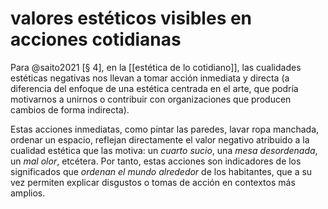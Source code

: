 # valores estéticos visibles en acciones cotidianas
Para @saito2021 [§ 4], en la [[estética de lo cotidiano]], las cualidades estéticas negativas nos llevan a tomar acción inmediata y directa (a diferencia del enfoque de una estética centrada en el arte, que podría motivarnos a unirnos o contribuir con  organizaciones que producen cambios de forma indirecta). 

Estas acciones inmediatas, como pintar las paredes, lavar ropa manchada, ordenar un espacio, reflejan directamente el valor negativo atribuido a la cualidad estética que las motiva: un *cuarto sucio*, una *mesa desordenada*, un *mal olor*, etcétera. Por tanto, estas acciones son indicadores de los significados que *ordenan el mundo alrededor* de los habitantes, que a su vez permiten explicar disgustos o tomas de acción en contextos más amplios.
